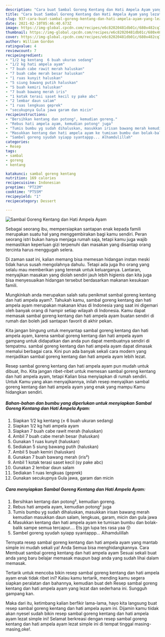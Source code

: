 ```yaml
---
description: "Cara buat Sambal Goreng Kentang dan Hati Ampela Ayam yang lezat Untuk Jualan"
title: "Cara buat Sambal Goreng Kentang dan Hati Ampela Ayam yang lezat Untuk Jualan"
slug: 937-cara-buat-sambal-goreng-kentang-dan-hati-ampela-ayam-yang-lezat-untuk-jualan
date: 2021-02-10T05:46:40.673Z
image: https://img-global.cpcdn.com/recipes/e6c82020481db01c/680x482cq70/sambal-goreng-kentang-dan-hati-ampela-ayam-foto-resep-utama.jpg
thumbnail: https://img-global.cpcdn.com/recipes/e6c82020481db01c/680x482cq70/sambal-goreng-kentang-dan-hati-ampela-ayam-foto-resep-utama.jpg
cover: https://img-global.cpcdn.com/recipes/e6c82020481db01c/680x482cq70/sambal-goreng-kentang-dan-hati-ampela-ayam-foto-resep-utama.jpg
author: William Gordon
ratingvalue: 4
reviewcount: 7
recipeingredient:
- "1/2 kg kentang  6 buah ukuran sedang"
- "1/2 kg hati ampela ayam"
- "7 buah cabe rawit merah haluskan"
- "7 buah cabe merah besar haluskan"
- "1 ruas kunyit haluskan"
- "5 siung bawang putih haluskan"
- "5 buah kemiri haluskan"
- "7 buah bawang merah iris"
- "1 kotak terasi saset kecil sy pake abc"
- "2 lembar daun salam"
- "1 ruas lengkuas geprek"
- "secukupnya Gula jawa garam dan micin"
recipeinstructions:
- "Bersihkan kentang dan potong², kemudian goreng."
- "Rebus hati ampela ayam, kemudian potong² juga"
- "Tumis bumbu yg sudah dihaluskan, masukkan irisan bawang merah kemudian masukkan daun salam, lengkuas, garam, micin dan gula jawa"
- "Masukkan kentang dan hati ampela ayam ke tumisan bumbu dan bolak-balik sampe semua tercapur.... Ets jgn lupa tes rasa yaa 😚"
- "Sambel goreng syudah syiapp syantappp... Alhamdulillah"
categories:
- Resep
tags:
- sambal
- goreng
- kentang

katakunci: sambal goreng kentang 
nutrition: 169 calories
recipecuisine: Indonesian
preptime: "PT22M"
cooktime: "PT55M"
recipeyield: "1"
recipecategory: Dessert

---
```



![Sambal Goreng Kentang dan Hati Ampela Ayam](https://img-global.cpcdn.com/recipes/e6c82020481db01c/680x482cq70/sambal-goreng-kentang-dan-hati-ampela-ayam-foto-resep-utama.jpg)

Sebagai seorang ibu, mempersiapkan santapan enak kepada famili merupakan suatu hal yang menggembirakan bagi kamu sendiri. Peran seorang istri bukan hanya menjaga rumah saja, tetapi kamu juga wajib memastikan keperluan gizi terpenuhi dan masakan yang disantap orang tercinta harus menggugah selera.

Di zaman  saat ini, kalian memang bisa memesan hidangan instan meski tidak harus susah mengolahnya dahulu. Tetapi ada juga lho orang yang selalu mau memberikan yang terenak untuk keluarganya. Lantaran, menyajikan masakan yang diolah sendiri jauh lebih higienis dan kita juga bisa menyesuaikan hidangan tersebut berdasarkan makanan kesukaan famili. 



Mungkinkah anda merupakan salah satu penikmat sambal goreng kentang dan hati ampela ayam?. Tahukah kamu, sambal goreng kentang dan hati ampela ayam merupakan makanan khas di Indonesia yang saat ini digemari oleh banyak orang di hampir setiap wilayah di Indonesia. Kamu dapat memasak sambal goreng kentang dan hati ampela ayam buatan sendiri di rumah dan boleh jadi santapan favorit di akhir pekan.

Kita jangan bingung untuk menyantap sambal goreng kentang dan hati ampela ayam, karena sambal goreng kentang dan hati ampela ayam gampang untuk didapatkan dan anda pun dapat membuatnya sendiri di tempatmu. sambal goreng kentang dan hati ampela ayam dapat dimasak memalui berbagai cara. Kini pun ada banyak sekali cara modern yang menjadikan sambal goreng kentang dan hati ampela ayam lebih lezat.

Resep sambal goreng kentang dan hati ampela ayam pun mudah untuk dibuat, lho. Kita jangan ribet-ribet untuk memesan sambal goreng kentang dan hati ampela ayam, tetapi Kalian bisa menyiapkan di rumah sendiri. Untuk Kamu yang akan menyajikannya, inilah resep menyajikan sambal goreng kentang dan hati ampela ayam yang enak yang mampu Kamu hidangkan sendiri.

<!--inarticleads1-->

##### Bahan-bahan dan bumbu yang diperlukan untuk menyiapkan Sambal Goreng Kentang dan Hati Ampela Ayam:

1. Siapkan 1/2 kg kentang (± 6 buah ukuran sedang)
1. Siapkan 1/2 kg hati ampela ayam
1. Siapkan 7 buah cabe rawit merah (haluskan)
1. Ambil 7 buah cabe merah besar (haluskan)
1. Gunakan 1 ruas kunyit (haluskan)
1. Sediakan 5 siung bawang putih (haluskan)
1. Ambil 5 buah kemiri (haluskan)
1. Gunakan 7 buah bawang merah (iris²)
1. Ambil 1 kotak terasi saset kecil (sy pake abc)
1. Gunakan 2 lembar daun salam
1. Sediakan 1 ruas lengkuas (geprek)
1. Gunakan secukupnya Gula jawa, garam dan micin




<!--inarticleads2-->

##### Cara menyiapkan Sambal Goreng Kentang dan Hati Ampela Ayam:

1. Bersihkan kentang dan potong², kemudian goreng.
1. Rebus hati ampela ayam, kemudian potong² juga
1. Tumis bumbu yg sudah dihaluskan, masukkan irisan bawang merah kemudian masukkan daun salam, lengkuas, garam, micin dan gula jawa
1. Masukkan kentang dan hati ampela ayam ke tumisan bumbu dan bolak-balik sampe semua tercapur.... Ets jgn lupa tes rasa yaa 😚
1. Sambel goreng syudah syiapp syantappp... Alhamdulillah




Ternyata resep sambal goreng kentang dan hati ampela ayam yang mantab simple ini mudah sekali ya! Anda Semua bisa menghidangkannya. Cara Membuat sambal goreng kentang dan hati ampela ayam Sesuai sekali buat anda yang baru belajar memasak maupun bagi anda yang sudah lihai dalam memasak.

Tertarik untuk mencoba bikin resep sambal goreng kentang dan hati ampela ayam enak tidak ribet ini? Kalau kamu tertarik, mending kamu segera siapkan peralatan dan bahannya, kemudian buat deh Resep sambal goreng kentang dan hati ampela ayam yang lezat dan sederhana ini. Sungguh gampang kan. 

Maka dari itu, ketimbang kalian berfikir lama-lama, hayo kita langsung buat resep sambal goreng kentang dan hati ampela ayam ini. Dijamin kamu tiidak akan nyesel sudah bikin resep sambal goreng kentang dan hati ampela ayam lezat simple ini! Selamat berkreasi dengan resep sambal goreng kentang dan hati ampela ayam lezat simple ini di tempat tinggal masing-masing,oke!.

